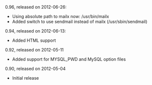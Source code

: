 0.96, released on 2012-06-26:

  - Using absolute path to mailx now: /usr/bin/mailx
  - Added switch to use sendmail instead of mailx (/usr/sbin/sendmail)

0.94, released on 2012-06-13:

  - Added HTML support


0.92, released on 2012-05-11

  - Added support for MYSQL_PWD and MySQL option files


0.90, released on 2012-05-04

  - Initial release

